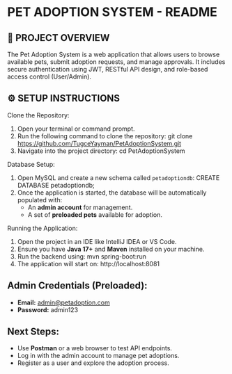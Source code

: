PET ADOPTION SYSTEM - README
================================

📌 PROJECT OVERVIEW
---------------------------------
The Pet Adoption System is a web application that allows users to browse available pets, submit adoption requests, and manage approvals. 
It includes secure authentication using JWT, RESTful API design, and role-based access control (User/Admin).

⚙️ SETUP INSTRUCTIONS
---------------------------------

Clone the Repository:
1. Open your terminal or command prompt.
2. Run the following command to clone the repository:
   git clone https://github.com/TugceYayman/PetAdoptionSystem.git
3. Navigate into the project directory:
   cd PetAdoptionSystem

Database Setup:
1. Open MySQL and create a new schema called `petadoptiondb`:
   CREATE DATABASE petadoptiondb;
2. Once the application is started, the database will be automatically populated with:
   - An **admin account** for management.
   - A set of **preloaded pets** available for adoption.

Running the Application:
1. Open the project in an IDE like IntelliJ IDEA or VS Code.
2. Ensure you have **Java 17+** and **Maven** installed on your machine.
3. Run the backend using:
   mvn spring-boot:run
4. The application will start on:
   http://localhost:8081

Admin Credentials (Preloaded):
---------------------------------
- **Email:** admin@petadoption.com
- **Password:** admin123

Next Steps:
---------------------------------
- Use **Postman** or a web browser to test API endpoints.
- Log in with the admin account to manage pet adoptions.
- Register as a user and explore the adoption process.



